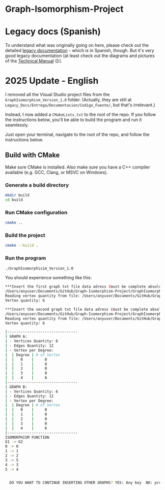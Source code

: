 # Graph-Isomorphism-Project

# Legacy docs (Spanish)

To understand what was originally going on here, please check out the detailed [legacy documentation](https://github.com/josealvarez97/Graph-Isomorphism-Project/tree/master/Documentation) - which is in Spanish, though. But it's very good legacy documentation (at least check out the diagrams and pictures of the [Technical Manual](../master/Documentation/Entrega/Documentacion/Manuales/MANUAL_TECNICO_PROYECTO.pdf) :wink:).

# 2025 Update - English

I removed all the Visual Studio project files from the `GraphIsomorphism_Version_1.0` folder. (Actually, they are still at `Legacy_Docs/Entrega/Documentacion/Codigo_Fuente/`, but that's irrelevant.)

Instead, I now added a `CMakeLists.txt` to the root of the repo. If you follow the instructions below, you'll be able to build the program and run it seamlessly.

Just open your terminal, navigate to the root of the repo, and follow the instructions below.

## Build with CMake

Make sure CMake is installed. Also make sure you have a C++ compiler available (e.g. GCC, Clang, or MSVC on Windows).

### Generate a build directory

```bash
mkdir build
cd build
```

### Run CMake configuration

```bash
cmake ..
```

### Build the project

```bash
cmake --build .
```

### Run the program

```bash
./GraphIsomorphisim_Version_1.0
```

You should experience something like this:

```bash
***Insert the first graph txt file data adress (must be complete absolute path, not relative path)
/Users/anyuser/Documents/GitHub/Graph-Isomorphism-Project/GraphIsomorphisim_Version_1.0/Cases/Grafo1.txt
Reading vertex quantity from file: /Users/anyuser/Documents/GitHub/Graph-Isomorphism-Project/GraphIsomorphisim_Version_1.0/Cases/Grafo1.txt
Vertex quantity: 6

***Insert the second graph txt file data adress (must be complete absolute path, not relative path)
/Users/anyuser/Documents/GitHub/Graph-Isomorphism-Project/GraphIsomorphisim_Version_1.0/Cases/Grafo2.txt
Reading vertex quantity from file: /Users/anyuser/Documents/GitHub/Graph-Isomorphism-Project/GraphIsomorphisim_Version_1.0/Cases/Grafo2.txt
Vertex quantity: 6

|--------------------------------
| GRAPH A:
| - Vertices Quantity: 6
| - Edges Quantity: 12
| - Vertex per Degree:
|  | Degree | # of Vertex
|  |   0    |     0
|  |   1    |     0
|  |   2    |     0
|  |   3    |     0
|  |   4    |     6
|--------------------------------
| GRAPH B:
| - Vertices Quantity: 6
| - Edges Quantity: 12
| - Vertex per Degree:
|  | Degree | # of Vertex
|  |   0    |     0
|  |   1    |     0
|  |   2    |     0
|  |   3    |     0
|  |   4    |     6
|--------------------------------
ISOMORPHISM FUNCTION
G1 -> G2
0 -> 0
1 -> 1
2 -> 2
3 -> 5
4 -> 3
5 -> 4


  DO YOU WANT TO CONTINUE INSERTING OTHER GRAPHS? YES: Any key  NO: press 1
```
